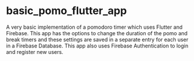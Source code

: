# basic_pomo_flutter_app

A very basic implementation of a pomodoro timer which uses Flutter and Firebase.
This app has the options to change the duration of the pomo and break timers and these settings are
saved in a separate entry for each user in a Firebase Database. This app also uses Firebase
Authentication to login and register new users.